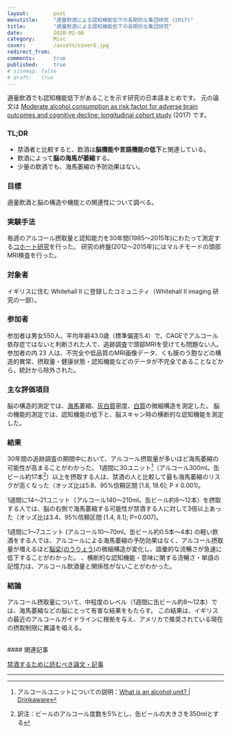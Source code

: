 ```yaml
---
layout:        post
menutitle:     "適量飲酒による認知機能低下の長期的な集団研究 (2017)"
title:         "適量飲酒による認知機能低下の長期的な集団研究"
date:          2020-02-08
category:      Misc
cover:         /assets/cover6.jpg
redirect_from:
comments:      true
published:     true
# sitemap: false
# draft:   true
---
```


適量飲酒でも認知機能低下があることを示す研究の日本語まとめです。
元の論文は
[Moderate alcohol consumption as risk factor for adverse brain outcomes and cognitive decline: longitudinal cohort study](https://www.bmj.com/content/357/bmj.j2353) (2017)
です。

### TL;DR
- 禁酒者と比較すると、飲酒は**脳機能や言語機能の低下**と関連している。
- 飲酒によって**脳の海馬が萎縮**する。
- 少量の飲酒でも、海馬萎縮の予防効果はない。

### 目標
適量飲酒と脳の構造や機能との関連性について調べる。

### 実験手法
毎週のアルコール摂取量と認知能力を30年間(1985〜2015年)にわたって測定する[コホート研究](https://ja.wikipedia.org/wiki/%E3%82%B3%E3%83%9B%E3%83%BC%E3%83%88%E7%A0%94%E7%A9%B6)を行った。
研究の終盤(2012〜2015年)にはマルチモードの頭部MRI検査を行った。

### 対象者
イギリスに住む Whitehall II に登録したコミュニティ（Whitehall II imaging 研究の一部）。

### 参加者
参加者は男女550人、平均年齢43.0歳（標準偏差5.4）で、CAGEでアルコール依存症ではないと判断された人で、追跡調査で頭部MRIを受けても問題ない人。
参加者の内 23 人は、不完全や低品質のMRI画像データ、くも膜のう胞などの構造的異常、摂取量・健康状態・認知機能などのデータが不完全であることなどから、統計から除外された。

### 主な評価項目
脳の構造的測定では、[海馬](https://ja.wikipedia.org/wiki/%E6%B5%B7%E9%A6%AC_%28%E8%84%B3%29)萎縮、[灰白質](https://ja.wikipedia.org/wiki/%E7%81%B0%E7%99%BD%E8%B3%AA)密度、[白質](https://ja.wikipedia.org/wiki/%E7%99%BD%E8%B3%AA)の微細構造を測定した。
脳の機能的測定では、認知機能の低下と、脳スキャン時の横断的な認知機能を測定した。

### 結果
30年間の追跡調査の期間中において、アルコール摂取量が多いほど海馬萎縮の可能性が高まることがわかった。
1週間に30ユニット[^alcohol-unit]（アルコール300ml。缶ビール約17本[^condition]）以上を摂取する人は、禁酒の人と比較して最も海馬萎縮のリスクが高くなった（オッズ比は5.8、95%信頼区間 \[1.8, 18.6]; P ≤ 0.001)。
<!-- 300 / 0.05 / 350 ~= 17 -->
1週間に14〜21ユニット（アルコール140〜210ml。缶ビール約8〜12本）を摂取する人では、脳の右側で海馬萎縮する可能性が禁酒する人に対して3倍以上あった（オッズ比は3.4、95%信頼区間 \[1.4, 8.1]; P=0.007)。
<!-- = 210 / 0.05 / 350 ~= 12 -->
<!-- = 140 / 0.05 / 350 ~= 8 -->
1週間に1〜7ユニット (アルコール10〜70ml。缶ビール約0.5本〜4本) の軽い飲酒をする人では、アルコールによる海馬萎縮の予防効果はなく、アルコール摂取量が増えるほど[脳梁(のうりょう)](https://ja.wikipedia.org/wiki/%E8%84%B3%E6%A2%81)の微細構造が変化し、語彙的な流暢さが急速に低下することがわかった。
、横断的な認知機能・意味に関する流暢さ・単語の記憶力は、アルコール飲酒量と関係性がないことがわかった。

### 結論

アルコール摂取量について、中程度のレベル（1週間に缶ビール約8〜12本）では、海馬萎縮などの脳にとって有害な結果をもたらす。
この結果は、イギリスの最近のアルコールガイドラインに根拠を与え、アメリカで推奨されている現在の摂取制限に異議を唱える。


<br>
#### 関連記事

[禁酒するために読むべき論文・記事](./giving-up-drinking-alcohol)

-----

[^alcohol-unit]: アルコールユニットについての説明：[What is an alcohol unit? \| Drinkaware](https://www.drinkaware.co.uk/alcohol-facts/alcoholic-drinks-units/what-is-an-alcohol-unit/)
[^condition]: 訳注：ビールのアルコール度数を5%とし、缶ビールの大きさを350mlとする
[^google-scholar]: [Moderate alcohol consumption as risk factor for adverse... - Google Scholar](https://scholar.google.com/scholar?hl=ja&as_sdt=0%2C5&q=Moderate+alcohol+consumption+as+risk+factor+for+adverse+brain+outcomes+and+cognitive+decline%3A+longitudinal+cohort+study&btnG=)

<!--
参考文献
- [350ml缶ビールを週に9本以上飲むと脳の海馬が萎縮する？ 英研究 \| NewSphere](https://newsphere.jp/culture/20170708-1/)
-->
